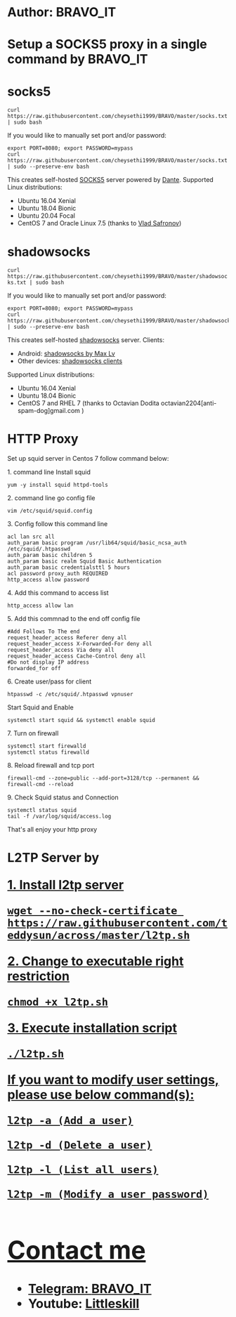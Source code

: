 
# Author: BRAVO_IT

# Setup a SOCKS5 proxy in a single command by BRAVO_IT

<h1 id="socks5">socks5</h1>
<p><code class="language-plaintext highlighter-rouge">curl https://raw.githubusercontent.com/cheysethi1999/BRAVO/master/socks.txt | sudo bash</code></p>

<p>If you would like to manually set port and/or password:</p>

<div class="language-bash highlighter-rouge"><div class="highlight"><pre class="highlight"><code><span class="nb">export </span><span class="nv">PORT</span><span class="o">=</span>8080<span class="p">;</span> <span class="nb">export </span><span class="nv">PASSWORD</span><span class="o">=</span>mypass
curl https://raw.githubusercontent.com/cheysethi1999/BRAVO/master/socks.txt | <span class="nb">sudo</span> <span class="nt">--preserve-env</span> bash
</code></pre></div></div>

<p>This creates self-hosted <a href="https://en.wikipedia.org/wiki/SOCKS">SOCKS5</a> server powered by <a href="http://www.inet.no/dante/">Dante</a>. Supported Linux distributions:</p>

<ul>
  <li>Ubuntu 16.04 Xenial</li>
  <li>Ubuntu 18.04 Bionic</li>
  <li>Ubuntu 20.04 Focal</li>
  <li>CentOS 7 and Oracle Linux 7.5 (thanks to <a href="https://github.com/vladsf">Vlad Safronov</a>)</li>
</ul>

<h1 id="shadowsocks">shadowsocks</h1>

<p><code class="language-plaintext highlighter-rouge">curl https://raw.githubusercontent.com/cheysethi1999/BRAVO/master/shadowsocks.txt | sudo bash</code></p>

<p>If you would like to manually set port and/or password:</p>

<div class="language-bash highlighter-rouge"><div class="highlight"><pre class="highlight"><code><span class="nb">export </span><span class="nv">PORT</span><span class="o">=</span>8080<span class="p">;</span> <span class="nb">export </span><span class="nv">PASSWORD</span><span class="o">=</span>mypass
curl https://raw.githubusercontent.com/cheysethi1999/BRAVO/master/shadowsocks.txt | <span class="nb">sudo</span> <span class="nt">--preserve-env</span> bash
</code></pre></div></div>

<p>This creates self-hosted <a href="https://shadowsocks.org/">shadowsocks</a> server. Clients:</p>
<ul>
  <li>Android: <a href="https://play.google.com/store/apps/details?id=com.github.shadowsocks">shadowsocks by Max Lv</a></li>
  <li>Other devices: <a href="https://shadowsocks.org/en/download/clients.html">shadowsocks clients</a></li>
</ul>

<p>Supported Linux distributions:</p>

<ul>
  <li>Ubuntu 16.04 Xenial</li>
  <li>Ubuntu 18.04 Bionic</li>
  <li>CentOS 7 and RHEL 7 (thanks to Octavian Dodita octavian2204[anti-spam-dog]gmail.com )</li>
</ul>
 <h1 id="HTTP Proxy">HTTP Proxy</h1>
 <p>Set up squid server in Centos 7 follow command below:</p>
 <p>1. command line Install squid</p>
 <p><code class="language-plaintext highlighter-rouge">yum -y install squid httpd-tools</code></p>
<p>2. command line go config file</p>
<p><code class="language-plaintext highlighter-rouge">vim /etc/squid/squid.config</code></p>
<p>3. Config follow this command line</p>
<p><code class="language-plaintext highligter-rouge">acl lan src all
auth_param basic program /usr/lib64/squid/basic_ncsa_auth /etc/squid/.htpasswd
auth_param basic children 5
auth_param basic realm Squid Basic Authentication
auth_param basic credentialsttl 5 hours
acl password proxy_auth REQUIRED
http_access allow password</code></p>
<p>4. Add this command to access list</p>
<p><code class="language-plaintext highligter-rouge">http_access allow lan</code></p>
<p>5. Add this commnad to the end off config file</p>
<p><code class="language-plaintext highligter-rouge">#Add Follows To The end
request_header_access Referer deny all
request_header_access X-Forwarded-For deny all
request_header_access Via deny all
request_header_access Cache-Control deny all
#Do not display IP address
forwarded_for off</code></p>
<p>6. Create user/pass for client</p>
<p><code class="language-plaintext highligter-rouge">htpasswd -c /etc/squid/.htpasswd vpnuser</code></p>
<p>Start Squid and Enable</p>
<p><code class="language-plaintext highligter-rouge">systemctl start squid && systemctl enable squid</code></p>
<p>7. Turn on firewall</p>
<p><code class="language-plaintext highligter-rouge">systemctl start firewalld
systemctl status firewalld</code></p>
<p>8. Reload firewall and tcp port</p>
<p><code class="language-plaintext highligter-rouge">firewall-cmd --zone=public --add-port=3128/tcp --permanent && firewall-cmd --reload</code></p>
<p>9. Check Squid status and Connection</p>
<p><code class="language-plaintext highligter-rouge">systemctl status squid
tail -f /var/log/squid/access.log</code></p>

<p>That's all enjoy your http proxy</p>

<h1>L2TP Server by <a href="i@teddysun.com" teddysun</h1>
<p>1. Install l2tp server </p>
<p><code class="language-plaintext highligter-rouge">wget --no-check-certificate https://raw.githubusercontent.com/teddysun/across/master/l2tp.sh</code></p>
<p>2. Change to executable right restriction</p>
<p><code class="language-plaintext highligter-rouge">chmod +x l2tp.sh</code></p>
<p>3. Execute installation script</p>
<p><code class="language-plaintext highligter-rouge">./l2tp.sh</code></p>
<p>If you want to modify user settings, please use below command(s):</p>
<p><code class="language-plaintext highligter-rouge">l2tp -a (Add a user)</code></p>
<p><code class="language-plaintext highligter-rouge">l2tp -d (Delete a user)</code></p>
<p><code class="language-plaintext highligter-rouge">l2tp -l (List all users)</code></p>
<p><code class="language-plaintext highligter-rouge">l2tp -m (Modify a user password)</code></p>
 <h1 id="Contact me">Contact me</h1>
<ul>
  <li>Telegram: <a href="https://t.me/BRAVO_IT">BRAVO_IT</a></li>
  <li>Youtube: <a href="https://youtube.com/@littleskill168?si=VEru_lzwOXJg5Wk9">Littleskill</a></li>
</ul>




 
